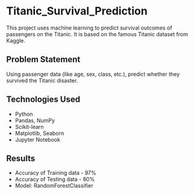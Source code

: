 # Titanic_Survival_Prediction

This project uses machine learning to predict survival outcomes of passengers on the Titanic. It is based on the famous Titanic dataset from Kaggle.

## Problem Statement
Using passenger data (like age, sex, class, etc.), predict whether they survived the Titanic disaster.

## Technologies Used
- Python
- Pandas, NumPy
- Scikit-learn
- Matplotlib, Seaborn
- Jupyter Notebook

## Results
- Accuracy of Training data - 97%
- Accuracy of Testing data - 80%
- Model: RandomForestClassifier
